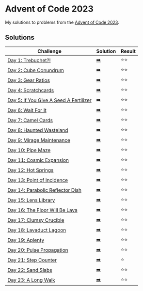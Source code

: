 # Advent of Code 2023

My solutions to problems from the [Advent of Code 2023](https://adventofcode.com/2023/).

## Solutions

| Challenge | Solution | Result |
| --------- | -------- | ------ |
| [Day 1: Trebuchet?!](https://adventofcode.com/2023/day/1) | [:arrow_right:](2023/day1.swift) | :star::star: |
| [Day 2: Cube Conundrum](https://adventofcode.com/2023/day/2) | [:arrow_right:](2023/day2.swift) | :star::star: |
| [Day 3: Gear Ratios](https://adventofcode.com/2023/day/3) | [:arrow_right:](2023/day3.swift) | :star::star: |
| [Day 4: Scratchcards](https://adventofcode.com/2023/day/4) | [:arrow_right:](2023/day4.swift) | :star::star: |
| [Day 5: If You Give A Seed A Fertilizer](https://adventofcode.com/2023/day/5) | [:arrow_right:](2023/day5.swift) | :star::star: |
| [Day 6: Wait For It](https://adventofcode.com/2023/day/6) | [:arrow_right:](2023/day6.swift) | :star::star: |
| [Day 7: Camel Cards](https://adventofcode.com/2023/day/7) | [:arrow_right:](2023/day7.swift) | :star::star: |
| [Day 8: Haunted Wasteland](https://adventofcode.com/2023/day/8) | [:arrow_right:](2023/day8.swift) | :star::star: |
| [Day 9: Mirage Maintenance](https://adventofcode.com/2023/day/9) | [:arrow_right:](2023/day9.swift) | :star::star: |
| [Day 10: Pipe Maze](https://adventofcode.com/2023/day/10) | [:arrow_right:](2023/day10.swift) | :star::star: |
| [Day 11: Cosmic Expansion](https://adventofcode.com/2023/day/11) | [:arrow_right:](2023/day11.swift) | :star::star: |
| [Day 12: Hot Springs](https://adventofcode.com/2023/day/12) | [:arrow_right:](2023/day12.swift) | :star::star: |
| [Day 13: Point of Incidence](https://adventofcode.com/2023/day/13) | [:arrow_right:](2023/day13.swift) | :star::star: |
| [Day 14: Parabolic Reflector Dish](https://adventofcode.com/2023/day/14) | [:arrow_right:](2023/day14.swift) | :star::star: |
| [Day 15: Lens Library](https://adventofcode.com/2023/day/15) | [:arrow_right:](2023/day15.swift) | :star::star: |
| [Day 16: The Floor Will Be Lava](https://adventofcode.com/2023/day/16) | [:arrow_right:](2023/day16.swift) | :star::star: |
| [Day 17: Clumsy Crucible](https://adventofcode.com/2023/day/17) | [:arrow_right:](2023/day17.swift) | :star::star: |
| [Day 18: Lavaduct Lagoon](https://adventofcode.com/2023/day/18) | [:arrow_right:](2023/day18.swift) | :star::star: |
| [Day 19: Aplenty](https://adventofcode.com/2023/day/19) | [:arrow_right:](2023/day19.swift) | :star::star: |
| [Day 20: Pulse Propagation](https://adventofcode.com/2023/day/20) | [:arrow_right:](2023/day20.swift) | :star::star: |
| [Day 21: Step Counter](https://adventofcode.com/2023/day/21) | [:arrow_right:](2023/day21.swift) | :star: |
| [Day 22: Sand Slabs](https://adventofcode.com/2023/day/22) | [:arrow_right:](2023/day22.swift) | :star::star: |
| [Day 23: A Long Walk](https://adventofcode.com/2023/day/23) | [:arrow_right:](2023/day23.swift) | :star::star: |
